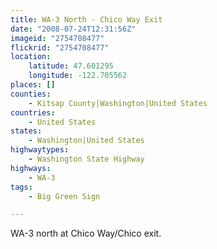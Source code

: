 ```yaml
---
title: WA-3 North - Chico Way Exit
date: "2008-07-24T12:31:56Z"
imageid: "2754708477"
flickrid: "2754708477"
location:
    latitude: 47.601295
    longitude: -122.705562
places: []
counties:
    - Kitsap County|Washington|United States
countries:
    - United States
states:
    - Washington|United States
highwaytypes:
    - Washington State Highway
highways:
    - WA-3
tags:
    - Big Green Sign

---
```

WA-3 north at Chico Way/Chico exit.